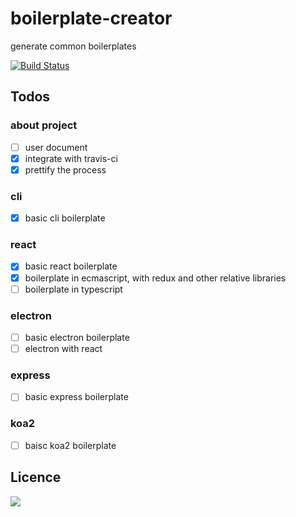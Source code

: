 # boilerplate-creator

generate common boilerplates

[![Build Status](https://travis-ci.org/oychao/boilerplate-creator.svg?branch=master)](https://travis-ci.org/oychao/boilerplate-creator)

## Todos

### about project

- [ ] user document
- [x] integrate with travis-ci
- [x] prettify the process

### cli
- [x] basic cli boilerplate

### react
- [x] basic react boilerplate
- [x] boilerplate in ecmascript, with redux and other relative libraries
- [ ] boilerplate in typescript

### electron
- [ ] basic electron boilerplate
- [ ] electron with react

### express

- [ ] basic express boilerplate

### koa2

- [ ] baisc koa2 boilerplate

## Licence

[![](http://www.wtfpl.net/wp-content/uploads/2012/12/wtfpl-badge-4.png)](http://www.wtfpl.net/)
